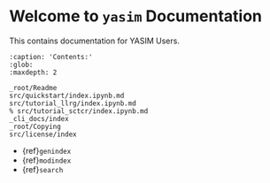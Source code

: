 # Welcome to `yasim` Documentation

This contains documentation for YASIM Users.

```{toctree}
:caption: 'Contents:'
:glob:
:maxdepth: 2

_root/Readme
src/quickstart/index.ipynb.md
src/tutorial_llrg/index.ipynb.md
% src/tutorial_sctcr/index.ipynb.md
_cli_docs/index
_root/Copying
src/license/index
```

- {ref}`genindex`
- {ref}`modindex`
- {ref}`search`
